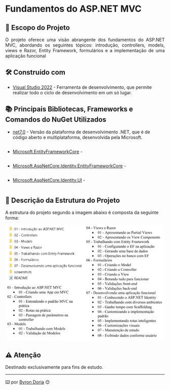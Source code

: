 # Fundamentos do ASP.NET MVC

## 📝️ Escopo do Projeto

<p align="justify">
O projeto oferece uma visão abrangente dos fundamentos do ASP.NET MVC, abordando os seguintes tópicos: 
introdução, controllers, models, views e Razor, Entity Framework, formulários e a implementação de uma 
aplicação funcional
</p>

## 🛠️ Construído com

* [Visual Studio 2022](https://learn.microsoft.com/pt-br/visualstudio/windows/?view=vs-2022) - Ferramenta de desenvolvimento, que permite realizar todo o ciclo de desenvolvimento em um só lugar.
  
## 📚 Principais Bibliotecas, Frameworks e Comandos do NuGet Utilizados

* [net7.0]() - Versão da plataforma de desenvolvimento .NET, que é de código aberto e multiplataforma, desenvolvida pela Microsoft.

```

```

* [Microsoft.EntityFrameworkCore]() - 

```

```

* [Microsoft.AspNetCore.Identity.EntityFrameworkCore]() - 

```

```

* [Microsoft.AspNetCore.Identity.UI]() - 

```

```

## 🚧 Descrição da Estrutura do Projeto

A estrutura do projeto segundo a imagem abaixo é composta da seguinte forma:

![EstruturaDoProjeto](screenshots/estrutura.png)

## ⚠️ Atenção

Destinado exclusivamente para fins de estudo.

---
⌨️ por [Byron Doria](https://gist.github.com/lohhans) 😊
